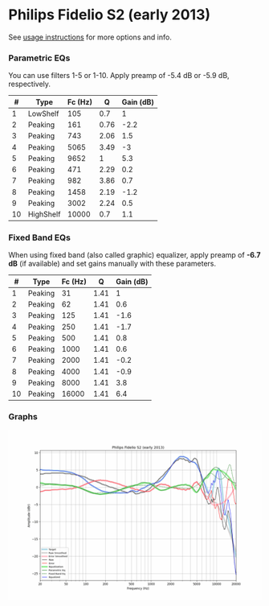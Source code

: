 # Philips Fidelio S2 (early 2013)
See [usage instructions](https://github.com/jaakkopasanen/AutoEq#usage) for more options and info.

### Parametric EQs
You can use filters 1-5 or 1-10. Apply preamp of -5.4 dB or -5.9 dB, respectively.

|   # | Type      |   Fc (Hz) |    Q |   Gain (dB) |
|-----|-----------|-----------|------|-------------|
|   1 | LowShelf  |       105 | 0.7  |         1   |
|   2 | Peaking   |       161 | 0.76 |        -2.2 |
|   3 | Peaking   |       743 | 2.06 |         1.5 |
|   4 | Peaking   |      5065 | 3.49 |        -3   |
|   5 | Peaking   |      9652 | 1    |         5.3 |
|   6 | Peaking   |       471 | 2.29 |         0.2 |
|   7 | Peaking   |       982 | 3.86 |         0.7 |
|   8 | Peaking   |      1458 | 2.19 |        -1.2 |
|   9 | Peaking   |      3002 | 2.24 |         0.5 |
|  10 | HighShelf |     10000 | 0.7  |         1.1 |

### Fixed Band EQs
When using fixed band (also called graphic) equalizer, apply preamp of **-6.7 dB** (if available) and set gains manually with these parameters.

|   # | Type    |   Fc (Hz) |    Q |   Gain (dB) |
|-----|---------|-----------|------|-------------|
|   1 | Peaking |        31 | 1.41 |         1   |
|   2 | Peaking |        62 | 1.41 |         0.6 |
|   3 | Peaking |       125 | 1.41 |        -1.6 |
|   4 | Peaking |       250 | 1.41 |        -1.7 |
|   5 | Peaking |       500 | 1.41 |         0.8 |
|   6 | Peaking |      1000 | 1.41 |         0.6 |
|   7 | Peaking |      2000 | 1.41 |        -0.2 |
|   8 | Peaking |      4000 | 1.41 |        -0.9 |
|   9 | Peaking |      8000 | 1.41 |         3.8 |
|  10 | Peaking |     16000 | 1.41 |         6.4 |

### Graphs
![](./Philips%20Fidelio%20S2%20(early%202013).png)
